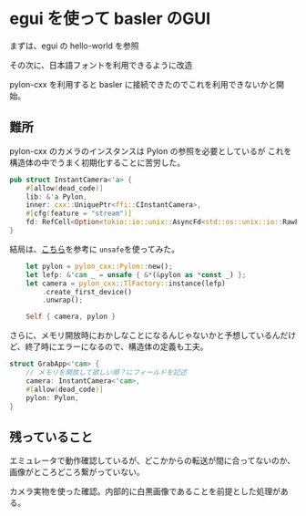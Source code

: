 # egui を使って basler のGUI

まずは、egui の hello-world を参照

その次に、日本語フォントを利用できるように改造

pylon-cxx を利用すると basler に接続できたのでこれを利用できないかと開始。

## 難所
pylon-cxx のカメラのインスタンスは Pylon の参照を必要としているが
これを構造体の中でうまく初期化することに苦労した。

```Rust
pub struct InstantCamera<'a> {
    #[allow(dead_code)]
    lib: &'a Pylon,
    inner: cxx::UniquePtr<ffi::CInstantCamera>,
    #[cfg(feature = "stream")]
    fd: RefCell<Option<tokio::io::unix::AsyncFd<std::os::unix::io::RawFd>>>,
}
```

結局は、[こちら](https://medium.com/@reduls/refers-other-field-in-the-same-struct-in-rust-777bb2075b8c)を参考に `unsafe`を使ってみた。

```Rust
    let pylon = pylon_cxx::Pylon::new();
    let lefp: &'cam _ = unsafe { &*(&pylon as *const _) };
    let camera = pylon_cxx::TlFactory::instance(lefp)
        .create_first_device()
        .unwrap();

    Self { camera, pylon }
```

さらに、メモリ開放時におかしなことになるんじゃないかと予想しているんだけど、終了時にエラーになるので、構造体の定義も工夫。

```Rust
struct GrabApp<'cam> {
    // メモリを開放して欲しい順？にフィールドを記述
    camera: InstantCamera<'cam>,
    #[allow(dead_code)]
    pylon: Pylon,
}
```

## 残っていること
エミュレータで動作確認しているが、どこかからの転送が間に合ってないのか、画像がところどころ繋がっていない。

カメラ実物を使った確認。内部的に白黒画像であることを前提とした処理がある。